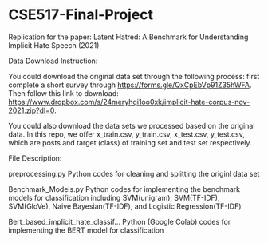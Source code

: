 # CSE517-Final-Project
Replication for the paper: Latent Hatred: A Benchmark for Understanding Implicit Hate Speech (2021)

Data Download Instruction:

You could download the original data set through the following process: first complete a short survey through https://forms.gle/QxCpEbVp91Z35hWFA. Then follow this link to download: https://www.dropbox.com/s/24meryhqi1oo0xk/implicit-hate-corpus-nov-2021.zip?dl=0.

You could also download the data sets we processed based on the original data. In this repo, we offer x_train.csv, y_train.csv, x_test.csv, y_test.csv, which are posts and target (class) of training set and test set respectively.


File Description:

preprocessing.py  Python codes for cleaning and splitting the originl data set

Benchmark_Models.py  Python codes for implementing the benchmark models for classification including SVM(unigram), SVM(TF-IDF), SVM(GloVe), Naive Bayesian(TF-IDF), and Logistic Regression(TF-IDF) 

Bert_based_implicit_hate_classif...  Python (Google Colab) codes for implementing the BERT model for classification




